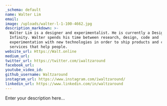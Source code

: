 ```yaml
---
_schema: default
name: Walter Lim
email:
image: /uploads/walter-l-1-100-4662.jpg
description_markdown: >-
  Walter Lim is a designer and experimentalist. He is currently a Design Lead at
  Infinity. Walter spends his time between research, design, code and
  experimentation with new technologies in order to ship products and create
  services that help people.
website_url: Https://Walt.online
medium_url:
twitter_url: https://twitter.com/iwaltzaround
facebook_url:
youtube_video_id:
github_username: Waltzaround
instagram_url: https://www.instagram.com/iwaltzaround/
linkedin_url: https://www.linkedin.com/in/waltzaround
---
```

Enter your description here...
